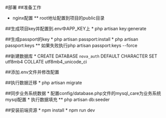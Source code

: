 #部署
##准备工作
* nginx配置
	** root地址配置到项目的public目录

##生成项目key并配置到.env中APP_KEY上
	* php artisan key:generate

##生成passport的key
	* php artisan passport:install
	* php artisan passport:keys
		** 如果失败执行php artisan passport:keys --force

##新建数据库
	* CREATE DATABASE `nova_auth` DEFAULT CHARACTER SET utf8mb4 COLLATE utf8mb4_unicode_ci

##添加.env文件并修改配置

##执行数据迁移
	* php artisan migrate

##同步业务系统数据
	* 配置config/database.php文件的mysql_care为业务系统mysql配置
	* 执行数据填充
		** php artisan db:seeder

##安装前端资源
	* npm install
	* npm run dev

	

	
